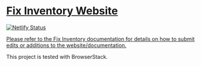 # [Fix Inventory Website](https://inventory.fix.security)

[![Netlify Status](https://api.netlify.com/api/v1/badges/e5843266-740b-40d5-ae38-3d38ba3c0456/deploy-status)](https://app.netlify.com/sites/fix-inventory/deploys)

[Please refer to the Fix Inventory documentation for details on how to submit edits or additions to the website/documentation.](https://inventory.fix.security/docs/development/documentation)

This project is tested with BrowserStack.
